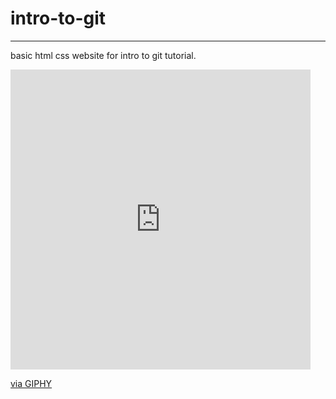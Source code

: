 # intro-to-git
---
basic html css website for intro to git tutorial. 
<iframe src="https://giphy.com/embed/JIX9t2j0ZTN9S" width="480" height="480" style="" frameBorder="0" class="giphy-embed" allowFullScreen></iframe><p><a href="https://giphy.com/gifs/JIX9t2j0ZTN9S">via GIPHY</a></p>
